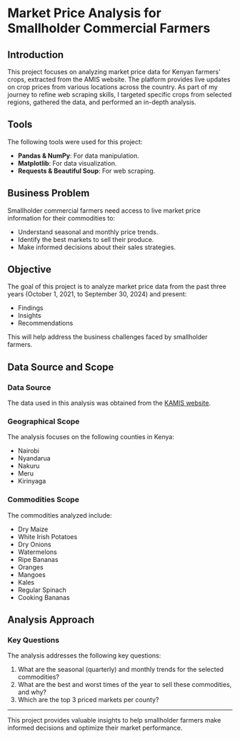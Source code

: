 # Market Price Analysis for Smallholder Commercial Farmers

## Introduction
This project focuses on analyzing market price data for Kenyan farmers' crops, extracted from the AMIS website. The platform provides live updates on crop prices from various locations across the country. As part of my journey to refine web scraping skills, I targeted specific crops from selected regions, gathered the data, and performed an in-depth analysis.

## Tools
The following tools were used for this project:
- **Pandas & NumPy**: For data manipulation.
- **Matplotlib**: For data visualization.
- **Requests & Beautiful Soup**: For web scraping.

## Business Problem
Smallholder commercial farmers need access to live market price information for their commodities to:
- Understand seasonal and monthly price trends.
- Identify the best markets to sell their produce.
- Make informed decisions about their sales strategies.

## Objective
The goal of this project is to analyze market price data from the past three years (October 1, 2021, to September 30, 2024) and present:
- Findings
- Insights
- Recommendations

This will help address the business challenges faced by smallholder farmers.

## Data Source and Scope
### Data Source
The data used in this analysis was obtained from the [KAMIS website](https://amis.co.ke).

### Geographical Scope
The analysis focuses on the following counties in Kenya:
- Nairobi
- Nyandarua
- Nakuru
- Meru
- Kirinyaga

### Commodities Scope
The commodities analyzed include:
- Dry Maize
- White Irish Potatoes
- Dry Onions
- Watermelons
- Ripe Bananas
- Oranges
- Mangoes
- Kales
- Regular Spinach
- Cooking Bananas

## Analysis Approach
### Key Questions
The analysis addresses the following key questions:
1. What are the seasonal (quarterly) and monthly trends for the selected commodities?
2. What are the best and worst times of the year to sell these commodities, and why?
3. Which are the top 3 priced markets per county?

---

This project provides valuable insights to help smallholder farmers make informed decisions and optimize their market performance.
